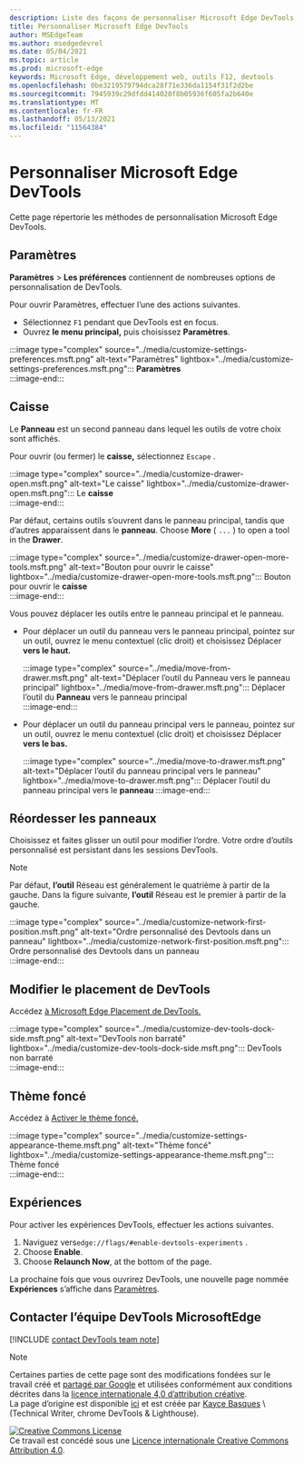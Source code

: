 ```yaml
---
description: Liste des façons de personnaliser Microsoft Edge DevTools
title: Personnaliser Microsoft Edge DevTools
author: MSEdgeTeam
ms.author: msedgedevrel
ms.date: 05/04/2021
ms.topic: article
ms.prod: microsoft-edge
keywords: Microsoft Edge, développement web, outils F12, devtools
ms.openlocfilehash: 0be3219579794dca28f71e336da1154f31f2d2be
ms.sourcegitcommit: 7945939c29dfdd414020f8b05936f605fa2b640e
ms.translationtype: MT
ms.contentlocale: fr-FR
ms.lasthandoff: 05/13/2021
ms.locfileid: "11564384"
---
```

<!-- Copyright Kayce Basques 

   Licensed under the Apache License, Version 2.0 (the "License");
   you may not use this file except in compliance with the License.
   You may obtain a copy of the License at

       https://www.apache.org/licenses/LICENSE-2.0

   Unless required by applicable law or agreed to in writing, software
   distributed under the License is distributed on an "AS IS" BASIS,
   WITHOUT WARRANTIES OR CONDITIONS OF ANY KIND, either express or implied.
   See the License for the specific language governing permissions and
   limitations under the License.  -->
# <a name="customize-microsoft-edge-devtools"></a>Personnaliser Microsoft Edge DevTools  

Cette page répertorie les méthodes de personnalisation Microsoft Edge DevTools.  

## <a name="settings"></a>Paramètres  

**Paramètres**  >  **Les préférences** contiennent de nombreuses options de personnalisation de DevTools.  

Pour ouvrir Paramètres, effectuer l’une des actions suivantes.  

*   Sélectionnez `F1` pendant que DevTools est en focus.  
*   Ouvrez **le menu principal,** puis choisissez **Paramètres**.  
    
:::image type="complex" source="../media/customize-settings-preferences.msft.png" alt-text="Paramètres" lightbox="../media/customize-settings-preferences.msft.png":::
   **Paramètres**  
:::image-end:::  

## <a name="drawer"></a>Caisse  

Le **Panneau** est un second panneau dans lequel les outils de votre choix sont affichés.  

Pour ouvrir \(ou fermer\) le **caisse,** sélectionnez `Escape` .  

:::image type="complex" source="../media/customize-drawer-open.msft.png" alt-text="Le caisse" lightbox="../media/customize-drawer-open.msft.png":::
   Le **caisse**  
:::image-end:::  

Par défaut, certains outils s’ouvrent dans le panneau principal, tandis que d’autres apparaissent dans le **panneau**.  Choose **More** \( `...` \) to open a tool in the **Drawer**.  

:::image type="complex" source="../media/customize-drawer-open-more-tools.msft.png" alt-text="Bouton pour ouvrir le caisse" lightbox="../media/customize-drawer-open-more-tools.msft.png":::
   Bouton pour ouvrir le **caisse**  
:::image-end:::  

Vous pouvez déplacer les outils entre le panneau principal et le panneau.  

*   Pour déplacer un outil du panneau vers le panneau principal, pointez sur un outil, ouvrez le menu contextuel \(clic droit\) et choisissez Déplacer **vers le haut.**  
    
    :::image type="complex" source="../media/move-from-drawer.msft.png" alt-text="Déplacer l’outil du Panneau vers le panneau principal" lightbox="../media/move-from-drawer.msft.png":::
       Déplacer l’outil du **Panneau** vers le panneau principal  
    :::image-end:::  
    
*   Pour déplacer un outil du panneau principal vers le panneau, pointez sur un outil, ouvrez le menu contextuel \(clic droit\) et choisissez Déplacer **vers le bas.**  
    
    :::image type="complex" source="../media/move-to-drawer.msft.png" alt-text="Déplacer l’outil du panneau principal vers le panneau" lightbox="../media/move-to-drawer.msft.png":::
       Déplacer l’outil du panneau principal vers le **panneau**
    :::image-end:::  
    

## <a name="reorder-panels"></a>Réordesser les panneaux  

Choisissez et faites glisser un outil pour modifier l’ordre.  Votre ordre d’outils personnalisé est persistant dans les sessions DevTools.  

> [!NOTE]
> Par défaut, **l’outil** Réseau est généralement le quatrième à partir de la gauche.  Dans la figure suivante, **l’outil** Réseau est le premier à partir de la gauche.  

:::image type="complex" source="../media/customize-network-first-position.msft.png" alt-text="Ordre personnalisé des Devtools dans un panneau" lightbox="../media/customize-network-first-position.msft.png":::
   Ordre personnalisé des Devtools dans un panneau  
:::image-end:::  

## <a name="change-devtools-placement"></a>Modifier le placement de DevTools  

Accédez [à Microsoft Edge Placement de DevTools.][DevToolsPlacement]  

:::image type="complex" source="../media/customize-dev-tools-dock-side.msft.png" alt-text="DevTools non barraté" lightbox="../media/customize-dev-tools-dock-side.msft.png":::
   DevTools non barraté  
:::image-end:::  

## <a name="dark-theme"></a>Thème foncé  

Accédez à [Activer le thème foncé.][DarkTheme]  

:::image type="complex" source="../media/customize-settings-appearance-theme.msft.png" alt-text="Thème foncé" lightbox="../media/customize-settings-appearance-theme.msft.png":::
   Thème foncé  
:::image-end:::  

## <a name="experiments"></a>Expériences  

Pour activer les expériences DevTools, effectuer les actions suivantes.  

1.  Naviguez vers`edge://flags/#enable-devtools-experiments` .  
1.  Choose **Enable**.  
1.  Choose **Relaunch Now**, at the bottom of the page.  

La prochaine fois que vous ouvrirez DevTools, une nouvelle page nommée **Expériences** s’affiche dans [Paramètres](#settings).  

## <a name="getting-in-touch-with-the-microsoft-edge-devtools-team"></a>Contacter l’équipe DevTools MicrosoftEdge  

[!INCLUDE [contact DevTools team note](../includes/contact-devtools-team-note.md)]  

<!-- image links -->  

[ImageMoreIcon]: ../media/more-icon.msft.png  

<!-- links -->  

[DevToolsPlacement]: ./placement.md "Modifier Microsoft Edge placement de DevTools | Documents Microsoft"  
[DarkTheme]: ./dark-theme.md "Activer le thème foncé dans Microsoft Edge devTools | Documents Microsoft"  

> [!NOTE]
> Certaines parties de cette page sont des modifications fondées sur le travail créé et [partagé par Google][GoogleSitePolicies] et utilisées conformément aux conditions décrites dans la [licence internationale 4,0 d’attribution créative][CCA4IL].  
> La page d’origine est disponible [ici](https://developers.google.com/web/tools/chrome-devtools/customize/index) et est créée par [Kayce Basques][KayceBasques] \ (Technical Writer, chrome DevTools \& Lighthouse\).  

[![Creative Commons License][CCby4Image]][CCA4IL]  
Ce travail est concédé sous une [Licence internationale Creative Commons Attribution 4.0][CCA4IL].  

[CCA4IL]: https://creativecommons.org/licenses/by/4.0  
[CCby4Image]: https://i.creativecommons.org/l/by/4.0/88x31.png  
[GoogleSitePolicies]: https://developers.google.com/terms/site-policies  
[KayceBasques]: https://developers.google.com/web/resources/contributors#kayce-basques  
